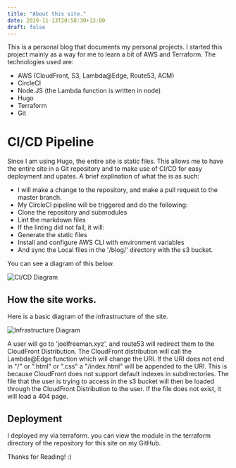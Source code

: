 ```yaml
---
title: "About this site."
date: 2019-11-13T20:58:30+13:00
draft: false
---
```


This is a personal blog that documents my personal projects.
I started this project mainly as a way for me to learn a bit of AWS and Terraform.
The technologies used are:
- AWS (CloudFront, S3, Lambda@Edge, Route53, ACM)
- CircleCI
- Node.JS (the Lambda function is written in node)
- Hugo
- Terraform
- Git

# CI/CD Pipeline

Since I am using Hugo, the entire site is static files.
This allows me to have the entire site in a Git repository
and to make use of CI/CD for easy deployment and upates.
A brief explination of what the  is as such:
- I will make a change to the repository, and make a pull request to the master branch.
- My CircleCI pipeline will be triggered and do the following:
- Clone the repository and submodules
- Lint the markdown files
- If the linting did not fail, it will:
- Generate the static files
- Install and configure AWS CLI with environment variables
- And sync the Local files in the '/blog/' directory with the s3 bucket.

You can see a diagram of this below.

![CI/CD Diagram](/cicddiagram.png)

## How the site works.

Here is a basic diagram of the infrastructure of the site.

![Infrastructure Diagram](/infradiagram.png)

A user will go to 'joelfreeman.xyz', and route53 will redirect them to the CloudFront Distribution.
The CloudFront distribution will call the Lambda@Edge function which will change the URI.
If the URI does not end in "/" or ".html" or ".css" a "/index.html" will be appended to the URI.
This is because CloudFront does not support default indexes in subdirectories.
The file that the user is trying to access in the s3 bucket
will then be loaded through the CloudFront Distribution to the user.
If the file does not exist, it will load a 404 page.

## Deployment

I deployed my via terraform. you can view the module in the 
terraform directory of the repository for this site on my GitHub.

Thanks for Reading! :)
